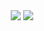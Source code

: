 <div align="center">
  <img src="https://github.com/GuilhermeVRF/Site-CadastroProdutos/assets/98266333/84f6391e-c033-4391-92dc-a999e7f3e603">
  <img src ="https://github.com/GuilhermeVRF/Site-CadastroProdutos/assets/98266333/2dad1242-a15e-4db2-bc89-25251e630cc7">
</div>

